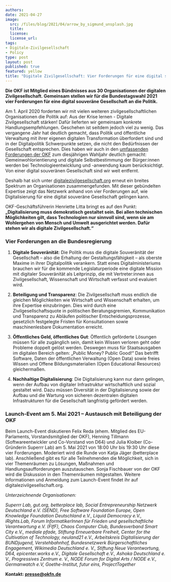 ```yaml
---
authors:
date: 2021-04-27
image:
  src: /files/blog/2021/04/arrow_by_sigmund_unsplash.jpg
  title:
  license:
  license_url:
tags:
- Digitale-Zivilgesellschaft
- Policy
type: post
layout: post
published: true
featured: yellow
title: "Digitale Zivilgesellschaft: Vier Forderungen für eine digital souveräne Gesellschaft"
---
```

**Die OKF ist Mitglied eines Bündnisses aus 30 Organisationen der digitalen Zivilgesellschaft. Gemeinsam stellen wir für die Bundestagswahl 2021 vier Forderungen für eine digital souveräne Gesellschaft an die Politik.**

Am 1. April 2020 forderten wir mit vielen weiteren zivilgesellschaftlichen Organisationen die Politik auf: Aus der Krise lernen - Digitale Zivilgesellschaft stärken! Dafür lieferten wir gemeinsam konkrete Handlungsempfehlungen. Geschehen ist seitdem jedoch viel zu wenig. Das vergangene Jahr hat deutlich gemacht, dass Politik und öffentliche Verwaltung mit ihrer eigenen digitalen Transformation überfordert sind und in der Digitalpolitik Schwerpunkte setzen, die nicht den Bedürfnissen der Gesellschaft entsprechen. Dies haben wir auch in den [umfassenden Forderungen der OKF](https://okfn.de/blog/2021/03/okf-digitalpolitische-forderungen/) zum diesjährigen Wahljahr deutlich gemacht: Gemeinwohlorientierung und digitale Selbstbestimmung der Bürger:innen werden bei Technologieentwicklung und -anwendung kaum berücksichtigt. Von einer digital souveränen Gesellschaft sind wir weit entfernt. 

Deshalb hat sich unter [digitalezivilgesellschaft.org](https://digitalezivilgesellschaft.org/) erneut ein breites Spektrum an Organisationen zusammengefunden. Mit dieser gebündelten Expertise zeigt das Netzwerk anhand von vier Forderungen auf, wie Digitalisierung für eine digital souveräne Gesellschaft gelingen kann. 

OKF-Geschäftsführerin Henriette Litta bringt es auf den Punkt: **„Digitalisierung muss demokratisch gestaltet sein. Bei allen technischen Möglichkeiten gilt, dass Technologien nur sinnvoll sind, wenn sie am Wohlergehen von Mensch und Umwelt ausgerichtet werden. Dafür stehen wir als digitale Zivilgesellschaft.“**

### Vier Forderungen an die Bundesregierung

1. **Digitale Souveränität**: Die Politik muss die digitale Souveränität der Gesellschaft – also die Erhaltung der Gestaltungsfähigkeit – als oberste Maxime in ihrer Digitalpolitik verankern. Statt eines Digitalministeriums brauchen wir für die kommende Legislaturperiode eine digitale Mission mit digitaler Souveränität als Leitprinzip, die mit Vertreter:innen aus Zivilgesellschaft, Wissenschaft und Wirtschaft verfasst und evaluiert wird. 

2. **Beteiligung und Transparenz**: Die Zivilgesellschaft muss endlich die gleichen Möglichkeiten wie Wirtschaft und Wissenschaft erhalten, um ihre Expertise einzubringen. Dies wird durch eine Zivilgesellschaftsquote in politischen Beratungsgremien, Kommunikation und Transparenz zu Abläufen politischer Entscheidungsprozesse, gesetzlich festgelegte Fristen für Konsultationen sowie maschinenlesbare Dokumentation erreicht.

3. **Öffentliches Geld, öffentliches Gut**: Öffentlich geförderte Lösungen müssen für alle zugänglich sein, damit kein Wissen verloren geht oder Probleme doppelt gelöst werden. Deswegen muss für Staatsausgaben im digitalen Bereich gelten: „Public Money? Public Good!“ Das betrifft Software, Daten der öffentlichen Verwaltung (Open Data) sowie freies Wissen und Offene Bildungsmaterialien (Open Educational Resources) gleichermaßen.

4. **Nachhaltige Digitalisierung**: Die Digitalisierung kann nur dann gelingen, wenn der Aufbau von digitaler Infrastruktur wirtschaftlich und sozial gestaltet wird. Dazu müssen Diversität in der Digitalisierung sowie der Aufbau und die Wartung von sicheren dezentralen digitalen Infrastrukturen für die Gesellschaft langfristig gefördert werden.

### Launch-Event am 5. Mai 2021 – Austausch mit Beteiligung der OKF

Beim Launch-Event diskutieren Felix Reda (ehem. Mitglied des EU-Parlaments, Vorstandsmitglied der OKF), Henning Tillmann (Softwareentwickler und Co-Vorstand von D64) und Julia Kloiber (Co-Gründerin Superrr Lab) am 5. Mai 2021 von 18:00 Uhr bis 19:30 Uhr diese vier Forderungen. Moderiert wird die Runde von Katja Jäger (betterplace lab). Anschließend gibt es für alle Teilnehmenden die Möglichkeit, sich in vier Themenräumen zu Lösungen, Maßnahmen und Handlungsaufforderungen auszutauschen. Sonja Fischbauer von der OKF wird die Diskussion in den Themenräumen mitgestalten. Weitere Informationen und Anmeldung zum Launch-Event findet ihr auf digitalezivilgesellschaft.org.

*Unterzeichnende Organisationen:*

*Superrr Lab, gut.org, betterplace lab, Social Entrepreneurship Netzwerk Deutschland e.V. (SEND), Free Software Foundation Europe, Open Knowledge Foundation Deutschland e.V., Liquid Democracy e.V., iRights.Lab, Forum InformatikerInnen für Frieden und gesellschaftliche Verantwortung e.V. (FIfF), Chaos Computer Club, Bundesverband Smart City e.V., mediale pfade, Stiftung Erneuerbare Freiheit, Center for the Cultivation of Technology, neuland21 e.V., Arbeitskreis Digitalisierung der BUNDjugend, Verstehbahnhof, Bundesnetzwerk Bürgerschaftliches Engagement, Wikimedia Deutschland e. V., Stiftung Neue Verantwortung, D64, epicenter.works e.V., Digitale Gesellschaft e.V., Ashoka Deutschland e. V., Progressives Zentrum e. V., NODE Forum for Digital Arts / NODE e.V., Germanwatch e.V, Goethe-Institut, futur eins, ProjectTogether*

**Kontakt: presse@okfn.de**
